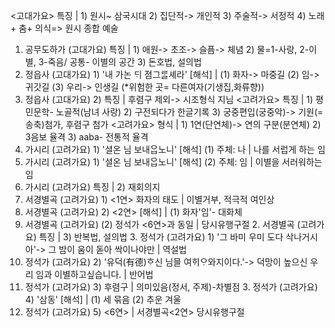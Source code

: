 <고대가요> 특징	| 1) 원시~ 삼국시대 2) 집단적-> 개인적 3) 주술적-> 서정적 4) 노래+ 춤+ 의식=> 원시 종합 예술
1. 공무도하가 (고대가요) 특징	| 1) 애원-> 초조-> 슬픔-> 체념 2) 물=1-사랑, 2-이별, 3-죽음/ 공통- 이별의 공간 3) 돈호법, 설의법
2. 정읍사 (고대가요) 1) '내 가논 ᄃᆡ 졈그ᄅᆞᆯ셰라' [해석]	| (1) 화자-> 마중길 (2) 임-> 귀갓길 (3) 우리-> 인생길 (*위험한 곳= 다른여자(기생집,화류향))
2. 정읍사 (고대가요)​ 2) 특징	| 후렴구 제외-> 시조형식 지님
<고려가요> 특징	| 1) 평민문학- 노골적(남녀 사랑) 2) 구전되다가 한글기록 3) 궁중편입(궁중악)-> 기원(=송축)첨가, 후렴구 첨가
<고려가요> 형식	| 1) 1연(단연체)-> 연의 구분(분연체) 2) 3음보 율격 3) aaba- 전통적 율격
1. 가시리 (고려가요) 1) '셜온 님 보내ᄋᆞᆸ노니' [해석] (1) 주체: 나	| 나를 서럽게 하는 임
1. 가시리 (고려가요) 1) '셜온 님 보내ᄋᆞᆸ노니' [해석] (2) 주체: 임	| 이별을 서러워하는 임
1. 가시리 (고려가요) 특징	| 2) 재회의지
2. 서경별곡 (고려가요) 1) <1연> 화자의 태도	| 이별거부, 적극적 여인상
2. 서경별곡 (고려가요)​ 2) <2연> [해석]	| (1) 화자'임'- 대화체
2. 서경별곡 (고려가요) (2) 정석가 <6연>과 동일	| 당시유행구절
​2. 서경별곡 (고려가요) 특징	| 3) 반복법, 설의법
​3. 정석가 (고려가요) 1) '그 바미 우미 도다 삭나거시아'-> 그 밤이 움이 돋아 싹이나야만	| 역설법
3. 정석가 (고려가요)​ 2) '유덕(有德)ᄒᆞ신 님믈 여ᄒᆡᄋᆞ와지이다.'-> 덕망이 높으신 우리 임과 이별하고싶습니다.	| 반어법
3. 정석가 (고려가요) 3) 후렴구	| 의미있음(정서, 주제)-차별점
​3. 정석가 (고려가요) 4) '삼동' [해석]	| (1) 세 묶음 (2) 추운 겨울
3. 정석가 (고려가요) 5) <6연>	| 서경별곡<2연> 당시유행구절